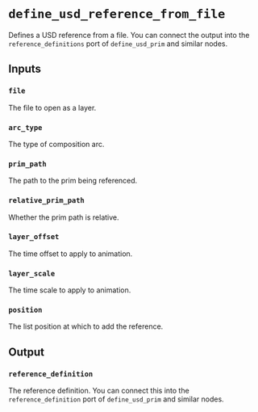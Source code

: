 # `define_usd_reference_from_file`

Defines a USD reference from a file. You can connect the output into the `reference_definitions` port of `define_usd_prim` and similar nodes.

## Inputs

### `file`

The file to open as a layer.

### `arc_type`

The type of composition arc. 

### `prim_path`

The path to the prim being referenced. 

### `relative_prim_path`

Whether the prim path is relative.

### `layer_offset`

The time offset to apply to animation.

### `layer_scale`

The time scale to apply to animation.

### `position`

The list position at which to add the reference.

## Output

### `reference_definition`

The reference definition. You can connect this into the `reference_definition` port of `define_usd_prim` and similar nodes.
